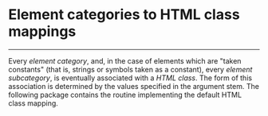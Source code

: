 Element categories to HTML class mappings
=========================================

----------------------------------------

Every *element category*, and, in the case of
elements which are "taken constants" (that is,
strings or symbols taken as a constant),
every *element subcategory*, is eventually associated
with a *HTML class*. The form of this association
is determined by the values specified in
the argument stem. The following package contains
the routine implementing the default HTML class mapping.

```rexx {source=../../../../bin/HTMLClasses.cls}
```